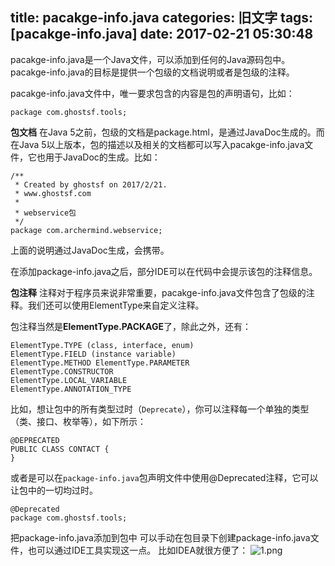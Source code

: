 title: pacakge-info.java
categories: 旧文字
tags: [pacakge-info.java]
date: 2017-02-21 05:30:48
---
pacakge-info.java是一个Java文件，可以添加到任何的Java源码包中。pacakge-info.java的目标是提供一个包级的文档说明或者是包级的注释。

pacakge-info.java文件中，唯一要求包含的内容是包的声明语句，比如：

    package com.ghostsf.tools;

**包文档**
在Java 5之前，包级的文档是package.html，是通过JavaDoc生成的。而在Java 5以上版本，包的描述以及相关的文档都可以写入pacakge-info.java文件，它也用于JavaDoc的生成。比如：

    /**
     * Created by ghostsf on 2017/2/21.
     * www.ghostsf.com
     *
     * webservice包
     */
    package com.archermind.webservice;

上面的说明通过JavaDoc生成，会携带。

在添加package-info.java之后，部分IDE可以在代码中会提示该包的注释信息。

**包注释**
注释对于程序员来说非常重要，pacakge-info.java文件包含了包级的注释。我们还可以使用ElementType来自定义注释。

包注释当然是**ElementType.PACKAGE**了，除此之外，还有：

    ElementType.TYPE (class, interface, enum) 
    ElementType.FIELD (instance variable) 
    ElementType.METHOD ElementType.PARAMETER 
    ElementType.CONSTRUCTOR 
    ElementType.LOCAL_VARIABLE 
    ElementType.ANNOTATION_TYPE

比如，想让包中的所有类型过时（`Deprecate`），你可以注释每一个单独的类型（类、接口、枚举等），如下所示：

    @DEPRECATED
    PUBLIC CLASS CONTACT {
    }

或者是可以在`package-info.java`包声明文件中使用@Deprecated注释，它可以让包中的一切均过时。

    @Deprecated
    package com.ghostsf.tools;

把package-info.java添加到包中
可以手动在包目录下创建package-info.java文件，也可以通过IDE工具实现这一点。
比如IDEA就很方便了：
![1.png][1]


  [1]: http://www.ghostsf.com/usr/uploads/2017/02/1224577079.png